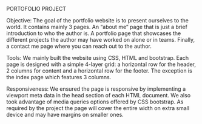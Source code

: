 PORTOFOLIO PROJECT

Objective: The goal of the portfolio website is to present ourselves to the world. It contains mainly 3 pages. An “about me” page that is just a brief introduction to who the author is. A portfolio page that showcases the different projects the author may have worked on alone or in teams. Finally, a contact me page where you can reach out to the author.

Tools: We mainly built the website using CSS, HTML and bootstrap. Each page is designed with a simple 4-layer grid: a horizontal row for the header, 2 columns for content and a horizontal row for the footer. The exception is the index page which features 3 columns.

Responsiveness: We ensured the page is responsive by implementing a viewport meta data in the head section of each HTML document. We also took advantage of media queries options offered by CSS bootstrap. As required by the project the page will cover the entire width on extra small device and may have margins on smaller ones.
